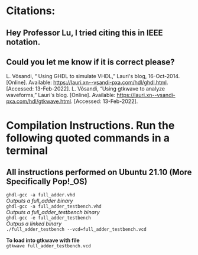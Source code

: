 # Citations:  
## Hey Professor Lu, I tried citing this in IEEE notation. 
## Could you let me know if it is correct please?

L. Võsandi, “ Using GHDL to simulate VHDL,” Lauri's blog, 16-Oct-2014. [Online]. Available: https://lauri.xn--vsandi-pxa.com/hdl/ghdl.html. [Accessed: 13-Feb-2022]. 
L. Võsandi, “Using gtkwave to analyze waveforms,” Lauri's blog. [Online]. Available: https://lauri.xn--vsandi-pxa.com/hdl/gtkwave.html. [Accessed: 13-Feb-2022]. 

# Compilation Instructions. Run the following quoted commands in a terminal
## All instructions performed on Ubuntu 21.10 (More Specifically Pop!_OS) 

`ghdl-gcc -a full_adder.vhd`  
*Outputs a full_adder binary*  
`ghdl-gcc -a full_adder_testbench.vhd`  
*Outputs a full_adder_testbench binary*  
`ghdl-gcc -e full_adder_testbench`  
*Outpus a linked binary*  
`./full_adder_testbench --vcd=full_adder_testbench.vcd`  
 
**To load into gtkwave with file**  
`gtkwave full_adder_testbench.vcd`

